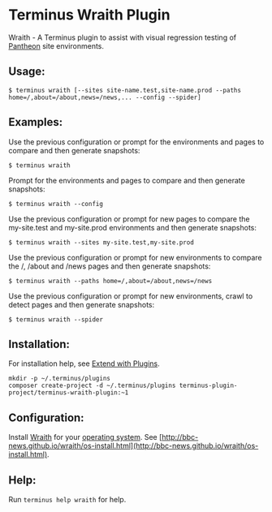 # Terminus Wraith Plugin

Wraith - A Terminus plugin to assist with visual regression testing of [Pantheon](https://pantheon.io/) site environments.

## Usage:
```
$ terminus wraith [--sites site-name.test,site-name.prod --paths home=/,about=/about,news=/news,... --config --spider]
```

## Examples:
Use the previous configuration or prompt for the environments and pages to compare and then generate snapshots:
```
$ terminus wraith
```
Prompt for the environments and pages to compare and then generate snapshots:
```
$ terminus wraith --config
```
Use the previous configuration or prompt for new pages to compare the my-site.test and my-site.prod environments and then generate snapshots:
```
$ terminus wraith --sites my-site.test,my-site.prod
```
Use the previous configuration or prompt for new environments to compare the /, /about and /news pages and then generate snapshots:
```
$ terminus wraith --paths home=/,about=/about,news=/news
```
Use the previous configuration or prompt for new environments, crawl to detect pages and then generate snapshots:
```
$ terminus wraith --spider
```

## Installation:

For installation help, see [Extend with Plugins](https://pantheon.io/docs/terminus/plugins/).

```
mkdir -p ~/.terminus/plugins
composer create-project -d ~/.terminus/plugins terminus-plugin-project/terminus-wraith-plugin:~1
```

## Configuration:

Install [Wraith](http://bbc-news.github.io/wraith/) for your [operating system](http://bbc-news.github.io/wraith/os-install.html).  See [http://bbc-news.github.io/wraith/os-install.html](http://bbc-news.github.io/wraith/os-install.html).

## Help:
Run `terminus help wraith` for help.
